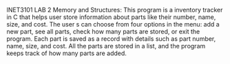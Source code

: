 INET3101 LAB 2 Memory and Structures:
This program is a  inventory tracker in C that helps user store information about parts like their number, name, size, and cost.
The user s can choose from four options in the menu: add a new part, see all parts, check how many parts are stored, or exit the program. 
Each part is saved as a record with details such as part number, name, size, and cost. 
All the parts are stored in a list, and the program keeps track of how many parts are added. 
